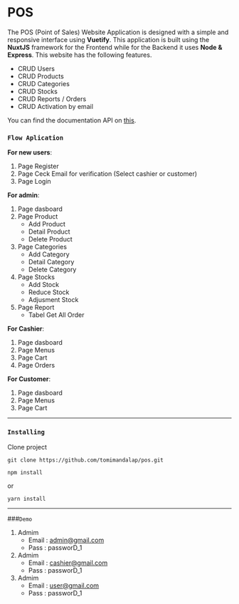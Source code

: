 # POS

The POS (Point of Sales) Website Application is designed with a simple and responsive interface using **Vuetify**. 
This application is built using the **NuxtJS** framework for the Frontend while for the Backend it uses **Node & Express**. This website has the following features.
- CRUD Users
- CRUD Products
- CRUD Categories
- CRUD Stocks
- CRUD Reports / Orders
- CRUD Activation by email

You can find the documentation API on [this](https://documenter.getpostman.com/view/13709551/TzeZERo6).

### ```Flow Aplication```
**For new users**:
1. Page Register
2. Page Ceck Email for verification (Select cashier or customer)
3. Page Login

**For admin**: 
1. Page dasboard
2. Page Product
    - Add Product
    - Detail Product
    - Delete Product
3. Page Categories
    - Add Category
    - Detail Category
    - Delete Category
4. Page Stocks
    - Add Stock
    - Reduce Stock
    - Adjusment Stock
5. Page Report
    - Tabel Get All Order


**For Cashier**: 
1. Page dasboard
2. Page Menus
3. Page Cart
4. Page Orders


**For Customer**: 
1. Page dasboard
2. Page Menus
3. Page Cart

---

### ```Installing```
Clone project 
```
git clone https://github.com/tomimandalap/pos.git
```
```
npm install
```
or
```
yarn install
```

---

###```Demo```
1. Admim
    - Email : admin@gmail.com
    - Pass : passworD_1
2. Admim
    - Email : cashier@gmail.com
    - Pass : passworD_1
3. Admim
    - Email : user@gmail.com
    - Pass : passworD_1
